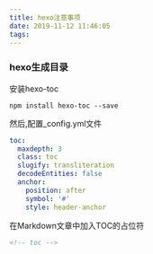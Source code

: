 ```yaml
---
title: hexo注意事项
date: 2019-11-12 11:46:05
tags:
---
```

### hexo生成目录
安装hexo-toc
```shell
npm install hexo-toc --save
```
然后,配置_config.yml文件
```yml
toc:
  maxdepth: 3
  class: toc
  slugify: transliteration
  decodeEntities: false
  anchor:
    position: after
    symbol: '#'
    style: header-anchor
```
在Markdown文章中加入TOC的占位符
```md
<!-- toc -->
```